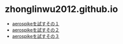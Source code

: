 # zhonglinwu2012.github.io

* [aerospikeを試すその１](/aerospike_wo_tamesu1)
* [aerospikeを試すその２](/aerospike_wo_tamesu2)
* [aerospikeを試すその３](/aerospike_wo_tamesu3)
